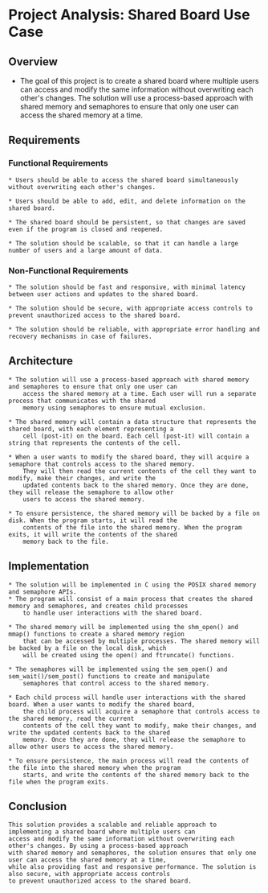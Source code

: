 # Project Analysis: Shared Board Use Case

## Overview

* The goal of this project is to create a shared board where multiple users can access and modify the same information 
 without overwriting each other's changes. The solution will use a process-based approach with shared memory and 
 semaphores to ensure that only one user can access the shared memory at a time.


## Requirements

### Functional Requirements
    * Users should be able to access the shared board simultaneously without overwriting each other's changes.

    * Users should be able to add, edit, and delete information on the shared board.

    * The shared board should be persistent, so that changes are saved even if the program is closed and reopened.

    * The solution should be scalable, so that it can handle a large number of users and a large amount of data.

### Non-Functional Requirements

    * The solution should be fast and responsive, with minimal latency between user actions and updates to the shared board.

    * The solution should be secure, with appropriate access controls to prevent unauthorized access to the shared board.

    * The solution should be reliable, with appropriate error handling and recovery mechanisms in case of failures.


## Architecture

    * The solution will use a process-based approach with shared memory and semaphores to ensure that only one user can 
        access the shared memory at a time. Each user will run a separate process that communicates with the shared 
        memory using semaphores to ensure mutual exclusion.

    * The shared memory will contain a data structure that represents the shared board, with each element representing a 
        cell (post-it) on the board. Each cell (post-it) will contain a string that represents the contents of the cell.

    * When a user wants to modify the shared board, they will acquire a semaphore that controls access to the shared memory.
        They will then read the current contents of the cell they want to modify, make their changes, and write the 
        updated contents back to the shared memory. Once they are done, they will release the semaphore to allow other 
        users to access the shared memory.

    * To ensure persistence, the shared memory will be backed by a file on disk. When the program starts, it will read the 
        contents of the file into the shared memory. When the program exits, it will write the contents of the shared 
        memory back to the file.

## Implementation
    * The solution will be implemented in C using the POSIX shared memory and semaphore APIs. 
    * The program will consist of a main process that creates the shared memory and semaphores, and creates child processes
        to handle user interactions with the shared board.

    * The shared memory will be implemented using the shm_open() and mmap() functions to create a shared memory region 
        that can be accessed by multiple processes. The shared memory will be backed by a file on the local disk, which 
        will be created using the open() and ftruncate() functions.

    * The semaphores will be implemented using the sem_open() and sem_wait()/sem_post() functions to create and manipulate 
        semaphores that control access to the shared memory.

    * Each child process will handle user interactions with the shared board. When a user wants to modify the shared board,
        the child process will acquire a semaphore that controls access to the shared memory, read the current 
        contents of the cell they want to modify, make their changes, and write the updated contents back to the shared 
        memory. Once they are done, they will release the semaphore to allow other users to access the shared memory.

    * To ensure persistence, the main process will read the contents of the file into the shared memory when the program 
        starts, and write the contents of the shared memory back to the file when the program exits.

## Conclusion
    This solution provides a scalable and reliable approach to implementing a shared board where multiple users can 
    access and modify the same information without overwriting each other's changes. By using a process-based approach 
    with shared memory and semaphores, the solution ensures that only one user can access the shared memory at a time, 
    while also providing fast and responsive performance. The solution is also secure, with appropriate access controls 
    to prevent unauthorized access to the shared board.